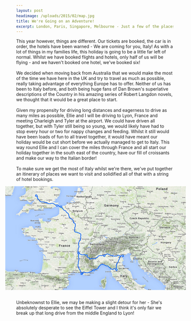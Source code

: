 ```yaml
---
layout: post
headimage: /uploads/2015/02/map.jpg
title: We're Going on an Adventure!
excerpt: London, Paris, Singapore, Melbourne - Just a few of the places Charleigh and I have been (with/without the kids) in the last few years, but not once have we been on holiday together!
---
```


This year however, things are different. Our tickets are booked, the car is in order, the hotels have been warned - We are coming for you, Italy! As with a lot of things in my families life, this holiday is going to be a little far left of normal. Whilst we have booked flights and hotels, only half of us will be flying - and we haven't booked one hotel, we've booked six!<BR><BR>We decided when moving back from Australia that we would make the most of the time we have here in the UK and try to travel as much as possible, really taking advantage of everything Europe has to offer. Neither of us has been to Italy before, and both being huge fans of Dan Brown's superlative descriptions of the Country in his amazing series of Robert Langdon novels, we thought that it would be a great place to start.<BR><BR>Given my propensity for driving long distances and eagerness to drive as many miles as possible, Ellie and I will be driving to Lyon, France and meeting Charleigh and Tyler at the airport. We could have driven all together, but with Tyler still being so young, we would likely have had to stop every hour or two for nappy changes and feeding. Whilst it still would have been loads of fun to all travel together, it would have meant our holiday would be cut short before we actually managed to get to Italy. This way round Ellie and I can cover the miles through France and all start our holiday together in the south east of the country, have our fill of croissants and make our way to the Italian border!<BR><BR>To make sure we get the most of Italy whilst we're there, we've put together an itinerary of places we want to visit and solidified all of that with a string of hotel bookings. 
<img src="/uploads/2015/02/map.jpg" style="margin: 1em 0; max-width: 115% !important; margin-left: -7%;">

Unbeknownst to Ellie, we may be making a slight detour for her - She's absolutely desperate to see the Eiffel Tower and I think it's only fair we break up that long drive from the middle England to Lyon!
